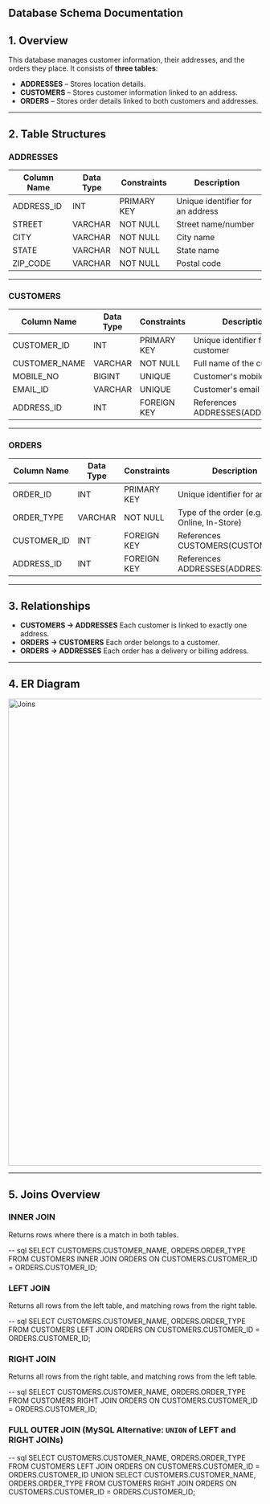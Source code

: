 ## Database Schema Documentation

## **1. Overview**

This database manages customer information, their addresses, and the orders they place.
It consists of **three tables**:

* **ADDRESSES** – Stores location details.
* **CUSTOMERS** – Stores customer information linked to an address.
* **ORDERS** – Stores order details linked to both customers and addresses.

---

## **2. Table Structures**

### **ADDRESSES**

| Column Name | Data Type | Constraints | Description                      |
| ----------- | --------- | ----------- | -------------------------------- |
| ADDRESS_ID  | INT       | PRIMARY KEY | Unique identifier for an address |
| STREET      | VARCHAR   | NOT NULL    | Street name/number               |
| CITY        | VARCHAR   | NOT NULL    | City name                        |
| STATE       | VARCHAR   | NOT NULL    | State name                       |
| ZIP_CODE    | VARCHAR   | NOT NULL    | Postal code                      |

---

### **CUSTOMERS**

| Column Name    | Data Type | Constraints | Description                       |
| -------------- | --------- | ----------- | --------------------------------- |
| CUSTOMER_ID    | INT       | PRIMARY KEY | Unique identifier for a customer  |
| CUSTOMER_NAME  | VARCHAR   | NOT NULL    | Full name of the customer         |
| MOBILE_NO      | BIGINT    | UNIQUE      | Customer's mobile number          |
| EMAIL_ID       | VARCHAR   | UNIQUE      | Customer's email address          |
| ADDRESS_ID     | INT       | FOREIGN KEY | References ADDRESSES(ADDRESS\_ID) |

---

### **ORDERS**

| Column Name  | Data Type | Constraints | Description                                |
| ------------ | --------- | ----------- | ------------------------------------------ |
| ORDER_ID     | INT       | PRIMARY KEY | Unique identifier for an order             |
| ORDER_TYPE   | VARCHAR   | NOT NULL    | Type of the order (e.g., Online, In-Store) |
| CUSTOMER_ID  | INT       | FOREIGN KEY | References CUSTOMERS(CUSTOMER\_ID)         |
| ADDRESS_ID   | INT       | FOREIGN KEY | References ADDRESSES(ADDRESS\_ID)          |

---

## **3. Relationships**

* **CUSTOMERS → ADDRESSES**
  Each customer is linked to exactly one address.
* **ORDERS → CUSTOMERS**
  Each order belongs to a customer.
* **ORDERS → ADDRESSES**
  Each order has a delivery or billing address.

---

## **4. ER Diagram**

<img width="1303" height="930" alt="Joins" src="https://github.com/user-attachments/assets/24381265-f155-4420-afa6-f27acd29e45d" />

---

## **5. Joins Overview**

### **INNER JOIN**

Returns rows where there is a match in both tables.

-- sql
SELECT CUSTOMERS.CUSTOMER_NAME, ORDERS.ORDER_TYPE
FROM CUSTOMERS
INNER JOIN ORDERS
ON CUSTOMERS.CUSTOMER_ID = ORDERS.CUSTOMER_ID;

### **LEFT JOIN**

Returns all rows from the left table, and matching rows from the right table.

-- sql
SELECT CUSTOMERS.CUSTOMER_NAME, ORDERS.ORDER_TYPE
FROM CUSTOMERS
LEFT JOIN ORDERS
ON CUSTOMERS.CUSTOMER_ID = ORDERS.CUSTOMER_ID;

### **RIGHT JOIN**

Returns all rows from the right table, and matching rows from the left table.

-- sql
SELECT CUSTOMERS.CUSTOMER_NAME, ORDERS.ORDER_TYPE
FROM CUSTOMERS
RIGHT JOIN ORDERS
ON CUSTOMERS.CUSTOMER_ID = ORDERS.CUSTOMER_ID;

### **FULL OUTER JOIN** (MySQL Alternative: `UNION` of LEFT and RIGHT JOINs)

-- sql
SELECT CUSTOMERS.CUSTOMER_NAME, ORDERS.ORDER_TYPE
FROM CUSTOMERS
LEFT JOIN ORDERS
ON CUSTOMERS.CUSTOMER_ID = ORDERS.CUSTOMER_ID
UNION
SELECT CUSTOMERS.CUSTOMER_NAME, ORDERS.ORDER_TYPE
FROM CUSTOMERS
RIGHT JOIN ORDERS
ON CUSTOMERS.CUSTOMER_ID = ORDERS.CUSTOMER_ID;
